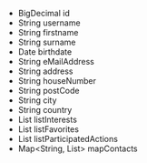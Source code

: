 * BigDecimal id
* String username
* String firstname
* String surname
* Date birthdate
* String eMailAddress
* String address
* String houseNumber
* String postCode
* String city
* String country
* List<Activities> listInterests
* List<Actions> listFavorites
* List<Actions> listParticipatedActions
* Map<String, List<User>> mapContacts